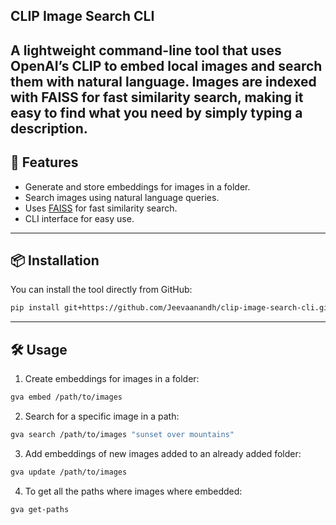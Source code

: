 ## CLIP Image Search CLI

A lightweight command-line tool that uses OpenAI’s CLIP to embed local images and search them with natural language. Images are indexed with FAISS for fast similarity search, making it easy to find what you need by simply typing a description.
---

## 🚀 Features
- Generate and store embeddings for images in a folder.
- Search images using natural language queries.
- Uses [FAISS](https://github.com/facebookresearch/faiss) for fast similarity search.
- CLI interface for easy use.

---

## 📦 Installation

You can install the tool directly from GitHub:

```bash
pip install git+https://github.com/Jeevaanandh/clip-image-search-cli.git
```

---
## 🛠 Usage
1. Create embeddings for images in a folder:
```bash
gva embed /path/to/images
```
2. Search for a specific image in a path:
```bash
gva search /path/to/images "sunset over mountains"
```
3. Add embeddings of new images added to an already added folder:
```bash
gva update /path/to/images
```
4. To get all the paths where images where embedded:
```bash
gva get-paths
```

